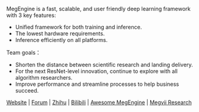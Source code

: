 MegEngine is a fast, scalable, and user friendly deep learning framework with 3 key features: 

+ Unified framework for both training and inference.
+ The lowest hardware requirements.
+ Inference efficiently on all platforms.

Team goals：

+ Shorten the distance between scientific research and landing delivery.
+ For the next ResNet-level innovation, continue to explore with all algorithm researchers.
+ Improve performance and streamline processes to help business succeed.


[Website](https://www.megengine.org.cn/)  | [Forum](https://discuss.megengine.org.cn/) | [Zhihu](https://www.zhihu.com/people/megengine-bot) | [Bilibili](https://space.bilibili.com/649674679) | [Awesome MegEngine](https://github.com/MegEngine/awesome-megengine) | [Megvii Research](https://github.com/megvii-research)

